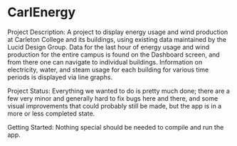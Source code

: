 CarlEnergy
==========
Project Description:
A project to display energy usage and wind production at Carleton College and its buildings, using existing data maintained by the Lucid Design Group. Data for the last hour of energy usage and wind production for the entire campus is found on the Dashboard screen, and from there one can navigate to individual buildings. Information on electricity, water, and steam usage for each building for various time periods is displayed via line graphs.

Project Status:
Everything we wanted to do is pretty much done; there are a few very minor and generally hard to fix bugs here and there, and some visual improvements that could probably still be made, but the app is in a more or less completed state.

Getting Started:
Nothing special should be needed to compile and run the app.
